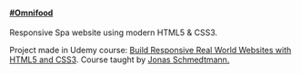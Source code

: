 <h4><a href="https://omnifood-dimitar.netlify.app/" target="_blank">#Omnifood</a></h4>
<p>Responsive Spa website using modern HTML5 & CSS3.</p>

<p>Project made in Udemy course: <a href="https://www.udemy.com/course/design-and-develop-a-killer-website-with-html5-and-css3/" target="_blank">Build Responsive Real World Websites with HTML5 and CSS3</a>. Course taught by <a href="https://www.udemy.com/user/jonasschmedtmann/" target="_blank">Jonas Schmedtmann.</a><p>
